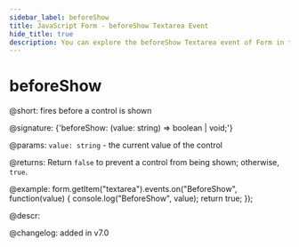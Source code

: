 ```yaml
---
sidebar_label: beforeShow
title: JavaScript Form - beforeShow Textarea Event 
hide_title: true
description: You can explore the beforeShow Textarea event of Form in the documentation of the DHTMLX JavaScript UI library. Browse developer guides and API reference, try out code examples and live demos, and download a free 30-day evaluation version of DHTMLX Suite 7.
---
```

 
# beforeShow

@short: fires before a control is shown

@signature: {'beforeShow: (value: string) => boolean | void;'}
 
@params:
`value: string` - the current value of the control

@returns:
Return `false` to prevent a control from being shown; otherwise, `true`.

@example:
form.getItem("textarea").events.on("BeforeShow", function(value) {
    console.log("BeforeShow", value);
    return true;
});

@descr:

@changelog: added in v7.0
